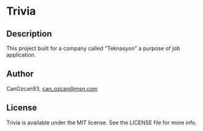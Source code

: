 # Trivia

## Description

This project built for a company called "Teknasyon" a purpose of job application.

## Author

CanOzcan93, can_ozcan@msn.com

## License

Trivia is available under the MIT license. See the LICENSE file for more info.
